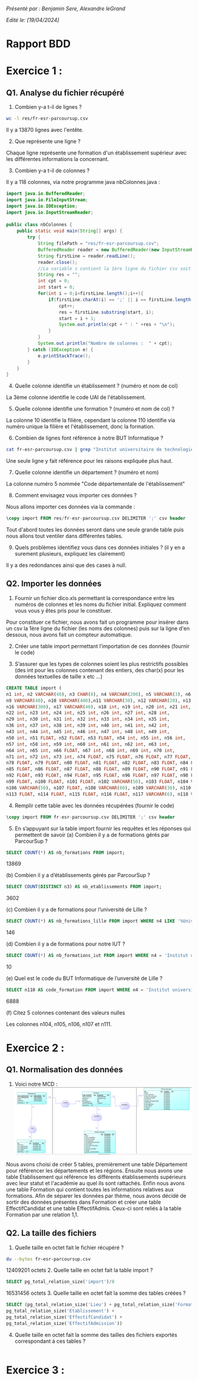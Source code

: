 
*Présenté par : Benjamin Sere, Alexandre leGrand*

*Edité le: [19/04/2024]*


# Rapport BDD  

# Exercice 1 :      

## Q1. Analyse du fichier récupéré    

1. Combien y-a t-il de lignes ?   
```bash
wc -l res/fr-esr-parcoursup.csv
```

Il y a 13870 lignes avec l'entête.

2. Que représente une ligne ?  

Chaque ligne représente une formation d'un établissement supérieur avec les différentes informations la concernant.


3. Combien y-a t-il de colonnes ?

Il y a 118 colonnes, via notre programme java nbColonnes.java :
```java
import java.io.BufferedReader;
import java.io.FileInputStream;
import java.io.IOException;
import java.io.InputStreamReader;

public class nbColonnes {
    public static void main(String[] args) {
        try {
            String filePath = "res/fr-esr-parcoursup.csv";
            BufferedReader reader = new BufferedReader(new InputStreamReader(new FileInputStream(filePath), "UTF-8"));
            String firstLine = reader.readLine();
            reader.close();
            //La variable s contient la 1ère ligne du fichier csv soit head -n 1 fr-esr-parcoursup.csv
            String res = "";
            int cpt = 0;
            int start = 0;
            for(int i = 0;i<firstLine.length();i++){
                if(firstLine.charAt(i) == ';' || i == firstLine.length()-1){
                    cpt++;
                    res = firstLine.substring(start, i);
                    start = i + 1;
                    System.out.println(cpt + " : " +res + "\n");
                }
            }
            System.out.println("Nombre de colonnes :  " + cpt);     
        } catch (IOException e) {
            e.printStackTrace();
        }
    }
}
``` 


4. Quelle colonne identifie un établissement ? (numéro et nom de col)

La 3ème colonne identifie le code UAI de l'établissement.


5. Quelle colonne identifie une formation ? (numéro et nom de col) ?

La colonne 10 identifie la filière, cependant la colonne 110 identifie via numéro unique la filière et l'établissement, donc la formation.


6. Combien de lignes font référence à notre BUT Informatique ?  
```bash
cat fr-esr-parcoursup.csv | grep "Institut universitaire de technologie de Lille - Université de Lille" | grep "BUT - Informatique" |wc -l 
``` 
Une seule ligne y fait référence pour les raisons expliquée plus haut.


7. Quelle colonne identifie un département ? (numéro et nom)   

La colonne numéro 5 nommée "Code départementale de l'établissement"
  

8. Comment envisagez vous importer ces données ?

Nous allons importer ces données via la commande :
```sql
\copy import FROM res/fr-esr-parcoursup.csv DELIMITER ';' csv header
```
Tout d'abord toutes les données seront dans une seule grande table puis nous allons tout ventiler dans différentes tables.


9. Quels problèmes identifiez vous dans ces données initiales ? (il y en a surement plusieurs, expliquez les clairement)

Il y a des redondances ainsi que des cases à null.   

## Q2. Importer les données

1. Fournir un fichier dico.xls permettant la correspondance entre les numéros de colonnes et les noms du fichier
initial. Expliquez comment vous vous y êtes pris pour le constituer.  

Pour constituer ce fichier, nous avons fait un programme pour insérer dans un csv la 1ère ligne du fichier (les noms des colonnes) puis sur la ligne d'en dessous, nous avons fait un compteur automatique.


2. Créer une table import permettant l’importation de ces données (fournir le code)  


3. S’assurer que les types de colonnes soient les plus restrictifs possibles (des int pour les colonnes contenant des
entiers, des char(x) pour les données textuelles de taille x etc ...)

```sql
CREATE TABLE import (
n1 int, n2 VARCHAR(40), n3 CHAR(8), n4 VARCHAR(200), n5 VARCHAR(3), n6 VARCHAR(30), n7 VARCHAR(40), n8 VARCHAR(30),
n9 VARCHAR(40), n10 VARCHAR(400),n11 VARCHAR(30), n12 VARCHAR(20), n13 VARCHAR(400), n14 VARCHAR(200), n15 VARCHAR(200), 
n16 VARCHAR(300), n17 VARCHAR(40), n18 int, n19 int, n20 int, n21 int,
n22 int, n23 int, n24 int, n25 int, n26 int, n27 int, n28 int,
n29 int, n30 int, n31 int, n32 int, n33 int, n34 int, n35 int,
n36 int, n37 int, n38 int, n39 int, n40 int, n41 int, n42 int,
n43 int, n44 int, n45 int, n46 int, n47 int, n48 int, n49 int,
n50 int, n51 FLOAT, n52 FLOAT, n53 FLOAT, n54 int, n55 int, n56 int,
n57 int, n58 int, n59 int, n60 int, n61 int, n62 int, n63 int,
n64 int, n65 int, n66 FLOAT, n67 int, n68 int, n69 int, n70 int,
n71 int, n72 int, n73 int, n74 FLOAT, n75 FLOAT, n76 FLOAT, n77 FLOAT,
n78 FLOAT, n79 FLOAT, n80 FLOAT, n81 FLOAT, n82 FLOAT, n83 FLOAT, n84 FLOAT,
n85 FLOAT, n86 FLOAT, n87 FLOAT, n88 FLOAT, n89 FLOAT, n90 FLOAT, n91 FLOAT,
n92 FLOAT, n93 FLOAT, n94 FLOAT, n95 FLOAT, n96 FLOAT, n97 FLOAT, n98 FLOAT,
n99 FLOAT, n100 FLOAT, n101 FLOAT, n102 VARCHAR(50), n103 FLOAT, n104 VARCHAR(50), n105 FLOAT,
n106 VARCHAR(50), n107 FLOAT, n108 VARCHAR(60), n109 VARCHAR(30), n110 int, n111 VARCHAR(100), n112 VARCHAR(200), 
n113 FLOAT, n114 FLOAT, n115 FLOAT, n116 FLOAT, n117 VARCHAR(6), n118 VARCHAR(5));
```  


4. Remplir cette table avec les données récupérées (fournir le code)  

```sql
\copy import FROM fr-esr-parcoursup.csv DELIMITER ';' csv header
```


5. En s’appuyant sur la table import fournir les requêtes et les réponses qui permettent de savoir
(a) Combien il y a de formations gérés par ParcourSup ?  
```sql
SELECT COUNT(*) AS nb_formations FROM import;
```
13869

(b) Combien il y a d’établissements gérés par ParcourSup ?   
```sql
SELECT COUNT(DISTINCT n3) AS nb_etablissements FROM import;
```
3602

(c) Combien il y a de formations pour l’université de Lille ?   
```sql
SELECT COUNT(*) AS nb_formations_lille FROM import WHERE n4 LIKE '%Université de Lille%';
```
146

(d) Combien il y a de formations pour notre IUT ?   
```sql
SELECT COUNT(*) AS nb_formations_iut FROM import WHERE n4 = 'Institut universitaire de technologie de Lille - Université de Lille';
```
10

(e) Quel est le code du BUT Informatique de l’unversité de Lille ?  
```sql
SELECT n110 AS code_formation FROM import WHERE n4 = 'Institut universitaire de technologie de Lille - Université de Lille' AND n10 = 'BUT - Informatique';
```
6888

(f) Citez 5 colonnes contenant des valeurs nulles  

Les colonnes n104, n105, n106, n107 et n111.


# Exercice 2 :

## Q1. Normalisation des données

1. Voici notre MCD : 
![MCD](./MCD.PNG)

Nous avons choisi de créer 5 tables, premièrement une table Département pour référencer les départements et les régions. Ensuite nous avons une table Etablissement qui référence les différents établissements supérieurs avec leur statut et l'académie au quel ils sont rattachés. Enfin nous avons une table Formation qui contient toutes les informations relatives aux formations. 
Afin de séparer les données par thème, nous avons décidé de sortir des données présentes dans Formation et créer une table EffectifCandidat et une table EffectifAdmis. Ceux-ci sont reliés à la table Formation par une relation 1,1.

## Q2. La taille des fichiers

1. Quelle taille en octet fait le fichier récupéré ?  
```bash  
du --bytes fr-esr-parcoursup.csv
```  
12409201 octets
2. Quelle taille en octet fait la table import ?
```sql  
SELECT pg_total_relation_size('import')/8
```
16531456 octets
3. Quelle taille en octet fait la somme des tables créées ?
```sql  
SELECT (pg_total_relation_size('Lieu') + pg_total_relation_size('Formation') + 
pg_total_relation_size('Etablissement') +
pg_total_relation_size('EffectifCandidat') + 
pg_total_relation_size('EffectifAdmission'))
```

4. Quelle taille en octet fait la somme des tailles des fichiers exportés correspondant à ces tables ?
```sql  

```  

# Exercice 3 :



